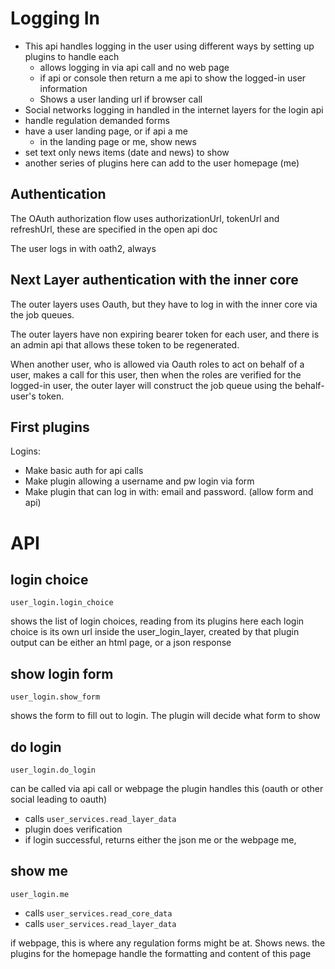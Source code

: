 # Logging In

* This api handles logging in the user using different ways by setting up plugins to handle each
  * allows logging in via api call and no web page
  * if api or console then return a me api to show the logged-in user information
  * Shows a user landing url if browser call
* Social networks logging in handled in the internet layers for the login api
* handle regulation demanded forms
* have a user landing page, or if api a me
  * in the landing page or me, show news
* set text only news items (date and news) to show
* another series of plugins here can add to the user homepage (me)

## Authentication

The OAuth authorization flow uses authorizationUrl, tokenUrl and refreshUrl, these are specified in the open api doc

The user logs in with oath2, always


## Next Layer authentication with the inner core

The outer layers uses Oauth, but they have to log in with the inner core via the job queues.

The outer layers have non expiring bearer token for each user, and there is an admin api that allows these token to be regenerated.

When another user, who is allowed via Oauth roles to act on behalf of a user, makes a call for this user, then when the roles are verified for the logged-in user,
the outer layer will construct the job queue using the behalf-user's token.


## First plugins

Logins:

* Make basic auth for api calls
* Make plugin allowing a username and pw login via form
* Make plugin that can log in with: email and password. (allow form and api)

# API 

## login choice
    user_login.login_choice
shows the list of login choices, reading from its plugins here
each login choice is its own url inside the user_login_layer, created by that plugin
output can be either an html page, or a json response

## show login form
    user_login.show_form
shows the form to fill out to login.
The plugin will decide what form to show

## do login
    user_login.do_login
can be called via api call or webpage
the plugin handles this (oauth or other social leading to oauth)
* calls `user_services.read_layer_data`
* plugin does verification
* if login successful, returns either the json me or the webpage me,


## show me
    user_login.me
* calls `user_services.read_core_data`
* calls `user_services.read_layer_data`

if webpage, this is where any regulation forms might be at.
Shows news.
the plugins for the homepage handle the formatting and content of this page


